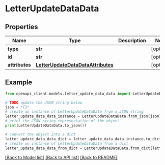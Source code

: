 # LetterUpdateDataData


## Properties

Name | Type | Description | Notes
------------ | ------------- | ------------- | -------------
**type** | **str** |  | [optional] 
**id** | **str** |  | [optional] 
**attributes** | [**LetterUpdateDataDataAttributes**](LetterUpdateDataDataAttributes.md) |  | [optional] 

## Example

```python
from openapi_client.models.letter_update_data_data import LetterUpdateDataData

# TODO update the JSON string below
json = "{}"
# create an instance of LetterUpdateDataData from a JSON string
letter_update_data_data_instance = LetterUpdateDataData.from_json(json)
# print the JSON string representation of the object
print(LetterUpdateDataData.to_json())

# convert the object into a dict
letter_update_data_data_dict = letter_update_data_data_instance.to_dict()
# create an instance of LetterUpdateDataData from a dict
letter_update_data_data_from_dict = LetterUpdateDataData.from_dict(letter_update_data_data_dict)
```
[[Back to Model list]](../README.md#documentation-for-models) [[Back to API list]](../README.md#documentation-for-api-endpoints) [[Back to README]](../README.md)


